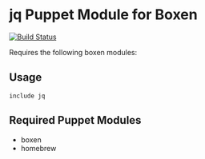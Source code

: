 # jq Puppet Module for Boxen

[![Build Status](https://travis-ci.org/boxen/puppet-jq.png?branch=master)](https://travis-ci.org/boxen/puppet-jq)

Requires the following boxen modules:

## Usage

```puppet
include jq
```

## Required Puppet Modules

* boxen
* homebrew
